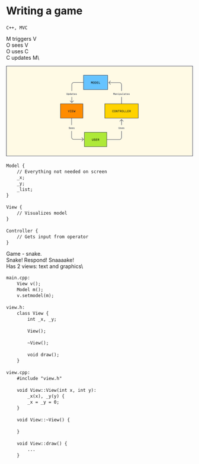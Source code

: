 # Writing a game

`C++, MVC`

M triggers V\
O sees V\
O uses C\
C updates M\

<img src="https://raw.githubusercontent.com/Codecademy/articles/0b631b51723fbb3cc652ef5f009082aa71916e63/images/mvc_process.svg">

```
Model {
    // Everything not needed on screen
    _x;
    _y;
    _list;
}

View {
    // Visualizes model
}

Controller {
    // Gets input from operator
}
```

Game - snake.\
Snake! Respond! Snaaaake!\
Has 2 views: text and graphics\

```
main.cpp:
    View v();
    Model m();
    v.setmodel(m);

view.h:
    class View {
        int _x, _y;
        
        View();
        
        ~View();
        
        void draw();
    }

view.cpp:
    #include "view.h"

    void View::View(int x, int y):
        _x(x), _y(y) {
        _x = _y = 0;
    }

    void View::~View() {

    }

    void View::draw() {
        ...
    }
```
